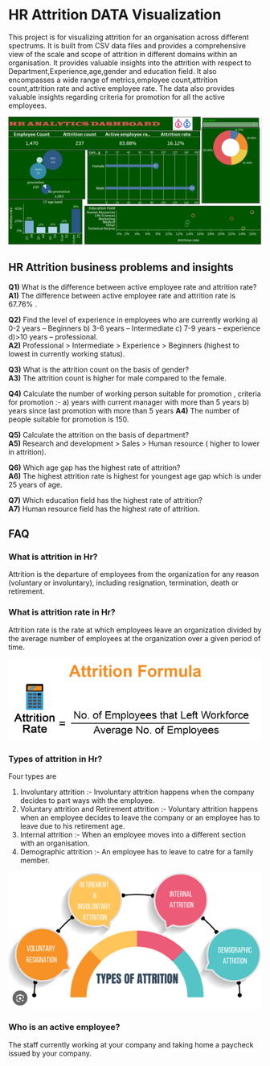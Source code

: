 # HR Attrition DATA Visualization  

This project is for visualizing attrition for an organisation across different spectrums. It is built from CSV data files and provides a comprehensive view of the scale and scope of attrition in different domains within an organisation. It provides valuable insights into the attrition with respect to Department,Experience,age,gender and education field. It also encompasses a wide range of metrics,employee count,attrition count,attrition rate and active employee rate. The data also provides valuable insights regarding criteria for promotion for all the active employees. 

![Alt text](HR_Attrition.PNG?raw=true "Title")  

## HR Attrition business problems and insights  

**Q1)**  What is the difference between active employee rate and attrition rate?  
**A1)**  The difference between active employee rate and attrition rate is 67.76% .  

**Q2)**  Find the level of experience in employees who are currently working
          a) 0-2 years – Beginners b) 3-6 years – Intermediate c) 7-9 years – experience d)>10 years – professional.  
**A2)**  Professional > Intermediate > Experience > Beginners (highest to lowest in currently working          status).  

**Q3)**  What is the attrition count on the basis of gender?  
**A3)**  The attrition count is higher for male compared to the female.  

**Q4)**  Calculate the number of working person suitable for promotion , criteria for promotion :-
         a) years with current manager with more than 5 years b) years since last promotion with more than 5 years
**A4)**  The number of people suitable for promotion is 150.  

**Q5)**  Calculate the attrition on the basis of department?  
**A5)**  Research and development > Sales > Human resource ( higher to lower in attrition).  

**Q6)**  Which age gap has the highest rate of attrition?  
**A6)**  The highest attrition rate is highest for youngest age gap which is under 25 years of age.  

**Q7)**  Which education field has the highest rate of attrition?  
**A7)**  Human resource field has the highest rate of attrition.  

## FAQ

###  What is attrition in Hr?  
Attrition is the departure of employees from the organization for any reason (voluntary or involuntary), including resignation, termination, death or retirement.  

###  What is attrition rate in Hr?  
Attrition rate is the rate at which employees leave an organization divided by the average number of employees at the organization over a given period of time.  


![Alt text](attrition_formula.PNG?raw=true "Title") 

### Types of attrition in Hr?  
Four types are  
1. Involuntary attrition :- Involuntary attrition happens when the company decides to part ways with the employee.  
2. Voluntary attrition and Retirement attrition :- Voluntary attrition happens when an employee decides to leave the company or an employee has to leave due to his retirement age.  
3. Internal attrition :- When an employee moves into a different section with an organisation.  
4. Demographic attrition :- An employee has to leave to catre for a family member.  

![Alt text](attrition.PNG?raw=true "Title")  

### Who is an active employee?  

The staff currently working at your company and taking home a paycheck issued by your company.  

  




 








